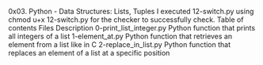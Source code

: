 0x03. Python - Data Structures: Lists, Tuples I executed 12-switch.py using chmod u+x 12-switch.py for the checker to successfully check. Table of contents Files Description 0-print_list_integer.py Python function that prints all integers of a list 1-element_at.py Python function that retrieves an element from a list like in C 2-replace_in_list.py Python function that replaces an element of a list at a specific position
